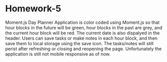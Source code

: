 # Homework-5
Moment.js Day Planner
Application is color coded using Moment.js so that hour blocks in the future will be green, hour blocks in the past are grey, and the current hour block will be red. The current date is also dispalyed in the header. Users can save tasks or make notes in each hour block, and then save them to local storage using the save icon. The tasks/notes will still perist after refreshing or closing and reopening the page. Unfortunately the application is still not mobile responsive as of now.
